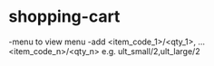 # shopping-cart
-menu to view menu
-add <item_code_1>/<qty_1>, ... <item_code_n>/<qty_n>
  e.g. ult_small/2,ult_large/2
